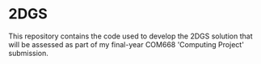 ﻿# 2DGS
This repository contains the code used to develop the 2DGS solution that will 
be assessed as part of my final-year COM668 'Computing Project' submission.